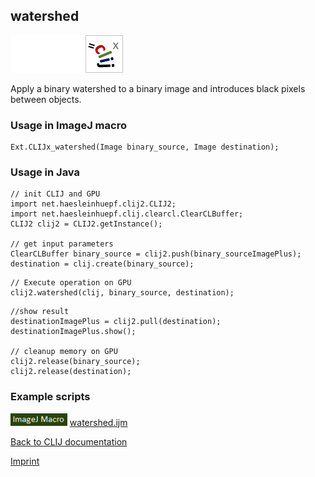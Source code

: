 ## watershed
<img src="images/mini_empty_logo.png"/><img src="images/mini_empty_logo.png"/><img src="images/mini_clijx_logo.png"/>

Apply a binary watershed to a binary image and introduces black pixels between objects.

### Usage in ImageJ macro
```
Ext.CLIJx_watershed(Image binary_source, Image destination);
```


### Usage in Java
```
// init CLIJ and GPU
import net.haesleinhuepf.clij2.CLIJ2;
import net.haesleinhuepf.clij.clearcl.ClearCLBuffer;
CLIJ2 clij2 = CLIJ2.getInstance();

// get input parameters
ClearCLBuffer binary_source = clij2.push(binary_sourceImagePlus);
destination = clij.create(binary_source);
```

```
// Execute operation on GPU
clij2.watershed(clij, binary_source, destination);
```

```
//show result
destinationImagePlus = clij2.pull(destination);
destinationImagePlus.show();

// cleanup memory on GPU
clij2.release(binary_source);
clij2.release(destination);
```




### Example scripts
<a href="https://github.com/clij/clij2-docs/blob/master/src/main/macro/"><img src="images/language_macro.png" height="20"/></a> [watershed.ijm](https://github.com/clij/clij2-docs/blob/master/src/main/macro/watershed.ijm)  


[Back to CLIJ documentation](https://clij.github.io/)

[Imprint](https://clij.github.io/imprint)
